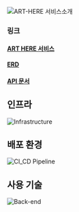 ![ART-HERE 서비스소개](https://github.com/art-here/art-here-backend/assets/70767115/a75732af-d5d8-414d-9f6d-eccb8c9cbe04)

### 링크
#### [ART HERE 서비스](https://art-here.site)
#### [ERD](https://www.erdcloud.com/d/esxhxPnu7yninSqYt)
#### [API 문서](https://art-here.github.io/art-here-backend/src/main/resources/static/docs/index.html)

## 인프라
![Infrastructure](https://github.com/art-here/art-here-backend/assets/70767115/fe431d65-af2f-470e-9f64-0a0651d17095)


## 배포 환경
![CI_CD Pipeline](https://github.com/art-here/art-here-backend/assets/70767115/f4e90964-7003-477d-bded-9d1010e4eff7)


## 사용 기술
![Back-end](https://github.com/art-here/art-here-backend/assets/70767115/9e638ee7-a9fc-4606-8e94-572a40bfe57c)
